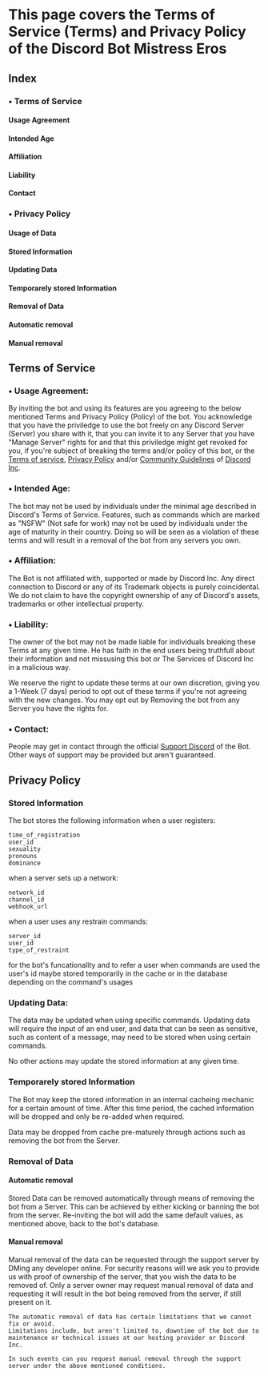 # This page covers the Terms of Service (Terms) and Privacy Policy of the Discord Bot Mistress Eros

## Index
 ### • Terms of Service
 
  #### Usage Agreement
  #### Intended Age
  #### Affiliation
  #### Liability
  #### Contact
  
 ### • Privacy Policy
 
  #### Usage of Data
  #### Stored Information
  #### Updating Data
  #### Temporarely stored Information
  #### Removal of Data
  #### Automatic removal
  #### Manual removal

 ## Terms of Service

### • Usage Agreement:
     
By inviting the bot and using its features are you agreeing to the below mentioned Terms and Privacy Policy (Policy) of the bot. You acknowledge that you have the priviledge to use the bot freely on any Discord Server (Server) you share with it, that you can invite it to any Server that you have "Manage Server" rights for and that this priviledge might get revoked for you, if you're subject of breaking the terms and/or policy of this bot, or the [Terms of service](https://discord.com/terms), [Privacy Policy](https://discord.com/privacy) and/or [Community Guidelines](https://discord.com/guidelines) of [Discord Inc](https://discord.com/).

###  • Intended Age:

The bot may not be used by individuals under the minimal age described in Discord's Terms of Service.
Features, such as commands which are marked as "NSFW" (Not safe for work) may not be used by individuals under the age of maturity in their country. Doing so will be seen as a violation of these terms and will result in a removal of the bot from any servers you own.

###  • Affiliation:

The Bot is not affiliated with, supported or made by Discord Inc.
Any direct connection to Discord or any of its Trademark objects is purely coincidental. We do not claim to have the copyright ownership of any of Discord's assets, trademarks or other intellectual property.

### • Liability:
The owner of the bot may not be made liable for individuals breaking these Terms at any given time.
He has faith in the end users being truthfull about their information and not missusing this bot or The Services of Discord Inc in a malicious way.

We reserve the right to update these terms at our own discretion, giving you a 1-Week (7 days) period to opt out of these terms if you're not agreeing with the new changes.
You may opt out by Removing the bot from any Server you have the rights for.

### • Contact:
People may get in contact through the official [Support Discord](https://discord.gg/RASgCPGaRm) of the Bot.
Other ways of support may be provided but aren't guaranteed.

## Privacy Policy

### Stored Information
The bot stores the following information
when a user registers:
```
time_of_registration
user_id
sexuality
pronouns
dominance
```
when a server sets up a network:
```
network_id
channel_id
webhook_url
```
when a user uses any restrain commands:
```
server_id
user_id
type_of_restraint
```
for the bot's funcationality and to refer a user when commands are used the user's id maybe stored temporarily in the cache or in the database depending on the command's usages

### Updating Data:
The data may be updated when using specific commands.
Updating data will require the input of an end user, and data that can be seen as sensitive, such as content of a message, may need to be stored when using certain commands.

No other actions may update the stored information at any given time.

### Temporarely stored Information
The Bot may keep the stored information in an internal cacheing mechanic for a certain amount of time.
After this time period, the cached information will be dropped and only be re-added when required.

Data may be dropped from cache pre-maturely through actions such as removing the bot from the Server.

### Removal of Data
#### Automatic removal
Stored Data can be removed automatically through means of removing the bot from a Server. This can be achieved by either kicking or banning the bot from the server. Re-inviting the bot will add the same default values, as mentioned above, back to the bot's database.

#### Manual removal
Manual removal of the data can be requested through the support server by DMing any developer online.
For security reasons will we ask you to provide us with proof of ownership of the server, that you wish the data to be removed of. Only a server owner may request manual removal of data and requesting it will result in the bot being removed from the server, if still present on it.

    The automatic removal of data has certain limitations that we cannot fix or avoid.
    Limitations include, but aren't limited to, downtime of the bot due to maintenance or technical issues at our hosting provider or Discord Inc.

    In such events can you request manual removal through the support server under the above mentioned conditions.
